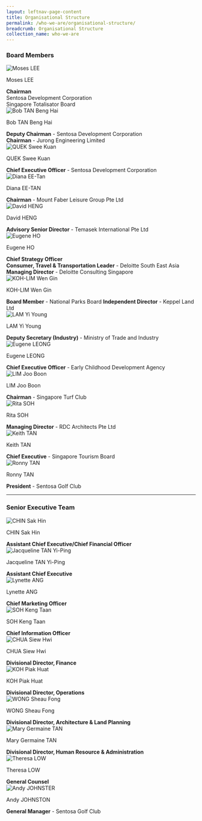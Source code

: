 ```yaml
---
layout: leftnav-page-content
title: Organisational Structure
permalink: /who-we-are/organisational-structure/
breadcrumb: Organisational Structure
collection_name: who-we-are
---
```


### **Board Members**

<div class="row">
    <div class="col is-4">
        <img src="/images/organisational-structure/MrMosesLEE.jpg" alt="Moses LEE">
    </div>
    <div class="col is-8">
        <p class="title is-4">Moses LEE</p>
        <strong>Chairman</strong>
        <br>
        Sentosa Development Corporation
        <br>
        Singapore Totalisator Board
    </div>
</div>

<div class="row">
    <div class="col is-4">
        <img src="/images/organisational-structure/MrBobTANBengHai.jpg" alt="Bob TAN Beng Hai">
    </div>
    <div class="col is-8">
        <p class="title is-4">Bob TAN Beng Hai</p>
        <strong>Deputy Chairman</strong> - Sentosa Development Corporation
        <br>
        <strong>Chairman</strong> - Jurong Engineering Limited
    </div>
</div>

<div class="row">
    <div class="col is-4">
        <img src="/images/organisational-structure/MrQUEKSweeKuan.jpg" alt="QUEK Swee Kuan">
    </div>
    <div class="col is-8">
        <p class="title is-4">QUEK Swee Kuan</p>
        <strong>Chief Executive Officer</strong> - Sentosa Development Corporation
    </div>
</div>

<div class="row">
    <div class="col is-4">
        <img src="/images/organisational-structure/MsDianaEE-TAN.jpg" alt="Diana EE-Tan">
    </div>
    <div class="col is-8">
        <p class="title is-4">Diana EE-TAN</p>
        <strong>Chairman</strong> - Mount Faber Leisure Group Pte Ltd
    </div>
</div>

<div class="row">
    <div class="col is-4">
        <img src="/images/organisational-structure/MrDavidHENG.jpg" alt="David HENG">
    </div>
    <div class="col is-8">
        <p class="title is-4">David HENG</p>
        <strong>Advisory Senior Director</strong> - Temasek International Pte Ltd
    </div>
</div>

<div class="row">
    <div class="col is-4">
        <img src="/images/organisational-structure/MrEugeneHO.jpg" alt="Eugene HO">
    </div>
    <div class="col is-8">
        <p class="title is-4">Eugene HO</p>
        <strong>Chief Strategy Officer<br>Consumer, Travel & Transportation Leader</strong> - Deloitte South East Asia
        <strong>Managing Director</strong> - Deloitte Consulting Singapore
    </div>
</div>

<div class="row">
    <div class="col is-4">
        <img src="/images/organisational-structure/MsKOH-LIMWenGin.jpg" alt="KOH-LIM Wen Gin">
    </div>
    <div class="col is-8">
        <p class="title is-4">KOH-LIM Wen Gin</p>
        <strong>Board Member</strong> - National Parks Board
        <strong>Independent Director</strong> - Keppel Land Ltd
    </div>
</div>

<div class="row">
    <div class="col is-4">
        <img src="/images/organisational-structure/MrLAMYiYoung.jpg" alt="LAM Yi Young">
    </div>
    <div class="col is-8">
        <p class="title is-4">LAM Yi Young</p>
        <strong>Deputy Secretary (Industry)</strong> - Ministry of Trade and Industry
    </div>
</div>
                             
<div class="row">
    <div class="col is-4">
        <img src="/images/organisational-structure/MrEugeneLEONG.jpg" alt="Eugene LEONG">
    </div>
    <div class="col is-8">
        <p class="title is-4">Eugene LEONG</p>
        <strong>Chief Executive Officer</strong> - Early Childhood Development Agency
    </div>
</div>

<div class="row">
    <div class="col is-4">
        <img src="/images/organisational-structure/MrLIMJooBoon.jpg" alt="LIM Joo Boon">
    </div>
    <div class="col is-8">
        <p class="title is-4">LIM Joo Boon</p>
        <strong>Chairman</strong> - Singapore Turf Club
    </div>
</div>

 <div class="row">
    <div class="col is-4">
        <img src="/images/organisational-structure/MsRitaSOH.jpg" alt="Rita SOH">
    </div>
    <div class="col is-8">
        <p class="title is-4">Rita SOH</p>
        <strong>Managing Director</strong> - RDC Architects Pte Ltd
    </div>
</div>

 <div class="row">
    <div class="col is-4">
        <img src="/images/organisational-structure/MrKeithTAN.jpg" alt="Keith TAN">
    </div>
    <div class="col is-8">
        <p class="title is-4">Keith TAN</p>
        <strong>Chief Executive</strong> - Singapore Tourism Board
    </div>
</div>

 <div class="row">
    <div class="col is-4">
        <img src="/images/organisational-structure/MrRonnyTAN.jpg" alt="Ronny TAN">
    </div>
    <div class="col is-8">
        <p class="title is-4">Ronny TAN</p>
        <strong>President</strong> - Sentosa Golf Club
    </div>
</div>
<hr>

### **Senior Executive Team**

 <div class="row">
    <div class="col is-4">
        <img src="/images/organisational-structure/MrCHINSakHin.jpg" alt="CHIN Sak Hin">
    </div>
    <div class="col is-8">
        <p class="title is-4">CHIN Sak Hin</p>
        <strong>Assistant Chief Executive/Chief Financial Officer</strong>
    </div>
</div>

 <div class="row">
    <div class="col is-4">
        <img src="/images/organisational-structure/MsJacquelineTANYi-Ping.jpg" alt="Jacqueline TAN Yi-Ping">
    </div>
    <div class="col is-8">
        <p class="title is-4">Jacqueline TAN Yi-Ping</p>
        <strong>Assistant Chief Executive</strong>
    </div>
</div>
 
  <div class="row">
    <div class="col is-4">
        <img src="/images/organisational-structure/MsLynetteANG.jpg" alt="Lynette ANG">
    </div>
    <div class="col is-8">
        <p class="title is-4">Lynette ANG</p>
        <strong>Chief Marketing Officer</strong>
    </div>
</div>

 <div class="row">
    <div class="col is-4">
        <img src="/images/organisational-structure/MrSOHKengTaan.jpg" alt="SOH Keng Taan">
    </div>
    <div class="col is-8">
        <p class="title is-4">SOH Keng Taan</p>
        <strong>Chief Information Officer</strong>
    </div>
</div>
 
  <div class="row">
    <div class="col is-4">
        <img src="/images/organisational-structure/MsCHUASiewHwi.jpg" alt="CHUA Siew Hwi">
    </div>
    <div class="col is-8">
        <p class="title is-4">CHUA Siew Hwi</p>
        <strong>Divisional Director, Finance</strong>
    </div>
</div>

 <div class="row">
    <div class="col is-4">
        <img src="/images/organisational-structure/MrKOHPiakHuat.jpg" alt="KOH Piak Huat">
    </div>
    <div class="col is-8">
        <p class="title is-4">KOH Piak Huat</p>
        <strong>Divisional Director, Operations</strong>
    </div>
</div>

<div class="row">
    <div class="col is-4">
        <img src="/images/organisational-structure/MsWONGSheauFong.jpg" alt="WONG Sheau Fong">
    </div>
    <div class="col is-8">
        <p class="title is-4">WONG Sheau Fong</p>
        <strong>Divisional Director, Architecture & Land Planning</strong>
    </div>
</div>

 <div class="row">
    <div class="col is-4">
        <img src="/images/organisational-structure/MsMaryGermaineTAN.jpg" alt="Mary Germaine TAN">
    </div>
    <div class="col is-8">
        <p class="title is-4">Mary Germaine TAN</p>
        <strong>Divisional Director, Human Resource & Administration</strong>
    </div>
</div>

 <div class="row">
    <div class="col is-4">
        <img src="/images/organisational-structure/MsTheresaLOW.jpg" alt="Theresa LOW">
    </div>
    <div class="col is-8">
        <p class="title is-4">Theresa LOW</p>
        <strong>General Counsel</strong>
    </div>
</div>

 <div class="row">
    <div class="col is-4">
        <img src="/images/organisational-structure/MrAndyJOHNSTON/jpg" alt="Andy JOHNSTER">
    </div>
    <div class="col is-8">
        <p class="title is-4">Andy JOHNSTON</p>
        <strong>General Manager</strong> - Sentosa Golf Club
    </div>
</div>
